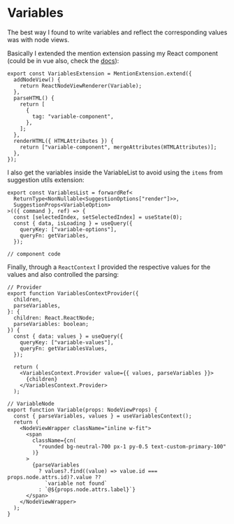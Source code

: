# Variables

The best way I found to write variables and reflect the corresponding values was with node views.

Basically I extended the mention extension passing my React component (could be in vue also, check the [docs](https://tiptap.dev/docs/editor/guide/node-views)):

```tsx
export const VariablesExtension = MentionExtension.extend({
  addNodeView() {
    return ReactNodeViewRenderer(Variable);
  },
  parseHTML() {
    return [
      {
        tag: "variable-component",
      },
    ];
  },
  renderHTML({ HTMLAttributes }) {
    return ["variable-component", mergeAttributes(HTMLAttributes)];
  },
});
```

I also get the variables inside the VariableList to avoid using the `items` from suggestion utils extension:

```tsx
export const VariablesList = forwardRef<
  ReturnType<NonNullable<SuggestionOptions["render"]>>,
  SuggestionProps<VariableOption>
>(({ command }, ref) => {
  const [selectedIndex, setSelectedIndex] = useState(0);
  const { data, isLoading } = useQuery({
    queryKey: ["variable-options"],
    queryFn: getVariables,
  });

// component code
```

Finally, through a `ReactContext` I provided the respective values for the values and also controlled the parsing:

```tsx
// Provider
export function VariablesContextProvider({
  children,
  parseVariables,
}: {
  children: React.ReactNode;
  parseVariables: boolean;
}) {
  const { data: values } = useQuery({
    queryKey: ["variable-values"],
    queryFn: getVariablesValues,
  });

  return (
    <VariablesContext.Provider value={{ values, parseVariables }}>
      {children}
    </VariablesContext.Provider>
  );

// VariableNode
export function Variable(props: NodeViewProps) {
  const { parseVariables, values } = useVariablesContext();
  return (
    <NodeViewWrapper className="inline w-fit">
      <span
        className={cn(
          "rounded bg-neutral-700 px-1 py-0.5 text-custom-primary-100"
        )}
      >
        {parseVariables
          ? values?.find((value) => value.id === props.node.attrs.id)?.value ??
            `variable not found`
          : `@${props.node.attrs.label}`}
      </span>
    </NodeViewWrapper>
  );
}
```
